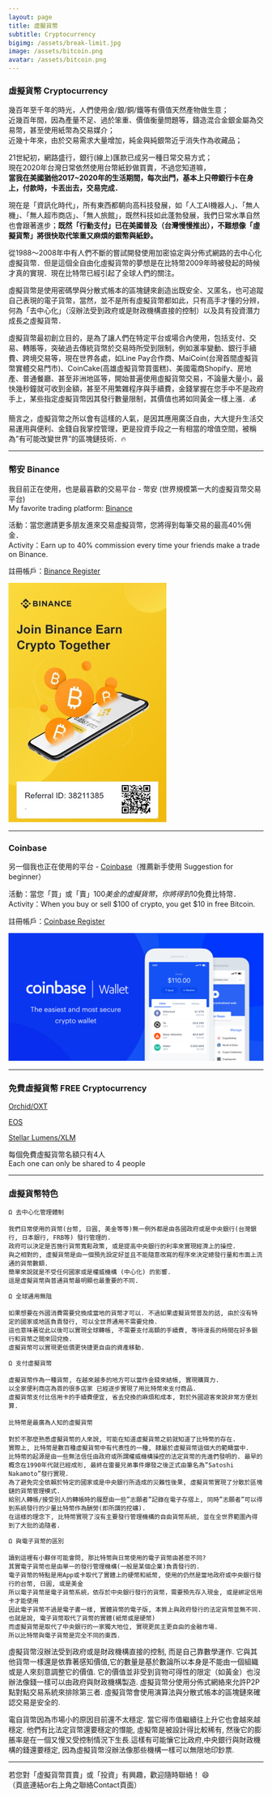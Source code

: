 ```yaml
---
layout: page
title: 虛擬貨幣
subtitle: Cryptocurrency
bigimg: /assets/break-limit.jpg
image: /assets/bitcoin.png
avatar: /assets/bitcoin.png
---
```


### 虛擬貨幣 Cryptocurrency

幾百年至千年的時光，人們使用金/銀/銅/鐵等有價值天然產物做生意；  
近幾百年間，因為產量不足、過於笨重、價值衡量問題等，鑄造混合金銀金屬為交易幣，甚至使用紙幣為交易媒介；  
近幾十年來，由於交易需求大量增加，純金與純銀幣近乎消失作為收藏品；  

21世紀初，網路盛行，銀行(線上)匯款已成另一種日常交易方式；  
現在2020年台灣日常依然使用台幣紙鈔做買賣，不過您知道嘛，  
<b>當我在美國猶他2017~2020年的生活期間，每次出門，基本上只帶銀行卡在身上，付款時，卡丟出去，交易完成．</b>

現在是「資訊化時代」，所有東西都朝向高科技發展，如「人工AI機器人」、「無人機」、「無人超市商店」、「無人旅館」，既然科技如此蓬勃發展，我們日常水準自然也會跟著進步；<b>既然「行動支付」已在美國普及（台灣慢慢推出），不難想像「虛擬貨幣」將很快取代笨重又麻煩的銀幣與紙鈔。</b>

從1988～2008年中有人們不斷的嘗試開發使用加密協定與分佈式網路的去中心化虛擬貨幣．但是這個全自由化虛擬貨幣的夢想是在比特幣2009年時被發起的時候才真的實現．現在比特幣已經引起了全球人們的關注。

虛擬貨幣是使用密碼學與分散式帳本的區塊鏈來創造出既安全、又匿名，也可追蹤自己表現的電子貨幣，當然，並不是所有虛擬貨幣都如此，只有高手才懂的分辨，何為「去中心化」（沒辦法受到政府或是財政機構直接的控制）以及具有投資潛力成長之虛擬貨幣．

虛擬貨幣最初創立目的，是為了讓人們在特定平台或場合內使用，包括支付、交易、轉賬等，突破過去傳統貨幣於交易時所受到限制，例如滙率變動、銀行手續費、跨境交易等，現在世界各處，如Line Pay合作商、MaiCoin(台灣首間虛擬貨幣實體交易門市)、CoinCake(高雄虛擬貨幣買蛋糕)、美國電商Shopify、房地產、普通餐廳、甚至非洲地區等，開始普遍使用虛擬貨幣交易，不論量大量小，最快幾秒鐘就可收到金額，甚至不用繁雜程序與手續費，金錢掌握在您手中不是政府手上，某些指定虛擬貨幣因其發行數量限制，其價值也將如同黃金一樣上漲．:moneybag:

簡言之，虛擬貨幣之所以會有這樣的人氣，是因其應用廣泛自由，大大提升生活交易運用與便利、金錢自我掌控管理，更是投資手段之一有相當的增值空間，被稱為”有可能改變世界”的區塊鏈技術．:fire:

---

### 幣安 Binance

我目前正在使用，也是最喜歡的交易平台 - 幣安 (世界規模第一大的虛擬貨幣交易平台)  
My favorite trading platform: [Binance]

活動：當您邀請更多朋友進來交易虛擬貨幣，您將得到每筆交易的最高40%佣金．  
Activity：Earn up to 40% commission every time your friends make a trade on Binance.

註冊帳戶：[Binance Register]

![binance-ref](/assets/binance-ref.jpg)

---

### Coinbase

另一個我也正在使用的平台 - [Coinbase]（推薦新手使用 Suggestion for beginner）


活動：當您「買」或「賣」$100美金的虛擬貨幣，你將得到$10免費比特幣．  
Activity：When you buy or sell $100 of crypto, you get $10 in free Bitcoin.

註冊帳戶：[Coinbase Register]

![coinbase-ref](/assets/coinbase.png)

---

### 免費虛擬貨幣 FREE Cryptocurrency

[Orchid/OXT]

[EOS]

[Stellar Lumens/XLM]

每個免費虛擬貨幣名額只有4人  
Each one can only be shared to 4 people

---

### 虛擬貨幣特色

```
Ω 去中心化管理體制

我們日常使用的貨幣(台幣, 日圓, 美金等等)無一例外都是由各國政府或是中央銀行(台灣銀行, 日本銀行, FRB等) 發行管理的.  
政府可以決定是否施行貨幣寬鬆政策, 或是提高中央銀行的利率來實現經濟上的操控.  
與之相對的, 虛擬貨幣是由一個預先設定好並且不能隨意改寫的程序來決定總發行量和市面上流通的貨幣數額.  
簡單來說就是不受任何國家或是權威機構 (中心化) 的影響.  
這是虛擬貨幣與普通貨幣最明顯也最重要的不同.  
```

```
Ω 全球通用無阻

如果想要在外國消費需要兌換成當地的貨幣才可以. 不過如果虛擬貨幣普及的話, 由於沒有特定的國家或地區負責發行, 可以全世界通用不需要兌換.  
這也意味著從此以後可以實現全球轉帳, 不需要支付高額的手續費, 等待漫長的時間在好多銀行和貨幣之間來回兌換.  
虛擬貨幣可以實現更低價更快捷更自由的資產移動.  
```

```
Ω 支付虛擬貨幣

虛擬貨幣作為一種貨幣, 在越來越多的地方可以當作金錢來結帳, 實現購買力.  
以全家便利商店為首的很多店家 已經逐步實現了用比特幣來支付商品.  
虛擬貨幣支付比信用卡的手續費便宜, 省去兌換的麻煩和成本, 對於外國遊客來說非常方便划算.  

比特幣是最廣為人知的虛擬貨幣

對於不那麼熟悉虛擬貨幣的人來說, 可能在知道虛擬貨幣之前就知道了比特幣的存在.  
實際上, 比特幣是數百種虛擬貨幣中有代表性的一種, 隸屬於虛擬貨幣這個大的範疇當中.  
比特幣的起源是由一些無法信任由政府或所謂權威機構操控的法定貨幣的先進們發明的. 最早的概念在1990年代就已經成形, 最終在雷曼兄弟事件爆發之後正式由筆名為”Satoshi Nakamoto”發行實現.  
為了避免完全依賴於特定的國家或是中央銀行所造成的災難性後果, 虛擬貨幣實現了分散於區塊鏈的貨幣管理模式.  
給別人轉帳/接受別人的轉帳時的履歷由一些”志願者”記錄在電子存摺上, 同時”志願者”可以得到系統發行的少量比特幣作為酬勞(即所謂的挖礦).  
在這樣的理念下, 比特幣實現了沒有主要發行管理機構的自由貨幣系統, 並在全世界範圍內得到了大批的追隨者.  
```

```
Ω 與電子貨幣的區別

讀到這裡有小夥伴可能會問, 那比特幣與日常使用的電子貨幣由甚麼不同?  
其實電子貨幣也是由單一的發行管理機構(一般是某個企業)負責發行的.  
電子貨幣的特點是用App或卡取代了實體上的硬幣和紙幣, 使用的仍然是當地政府或中央銀行發行的台幣, 日圓, 或是美金  
所以電子貨幣是電子貨幣系統，依存於中央銀行發行的貨幣，需要預先存入現金, 或是綁定信用卡才能使用  
因此電子貨幣不過是電子書一樣, 實體貨幣的電子版, 本質上與政府發行的法定貨幣並無不同.  
也就是說, 電子貨幣取代了貨幣的實體(紙幣或是硬幣)  
而虛擬貨幣是取代了中央銀行的一家獨大地位, 實現更民主更自由的金融市場.  
所以比特幣與電子貨幣是完全不同的東西.  
```

虛擬貨幣沒辦法受到政府或是財政機構直接的控制, 而是自己靠數學運作. 它與其他貨幣一樣還是依靠著感知價值,它的數量是基於數論所以本身是不能由一個組織或是人來刻意調整它的價值. 它的價值並非受到貨物可得性的限定（如黃金）也沒辦法像錢一樣可以由政府與財政機構製造.
虛擬貨幣分使用分佈式網絡來允許P2P點對點交易系統來排除第三者. 虛擬貨幣會使用演算法與分散式帳本的區塊鏈來確認交易是安全的.

電自貨幣因為市場小的原因目前還不太穩定. 當它得市值繼續往上升它也會越來越穩定. 他們有比法定貨幣還要穩定的憯能, 虛擬幣是被設計得比較稀有, 然後它的膨脹率是在一個又慢又受控制情況下生長.這樣有可能懹它比政府,中央銀行與財政機構的錢還要穩定, 因為虛擬貨幣沒辦法像那些機構一樣可以無限地印鈔票.

---

若您對「虛擬貨幣買賣」或「投資」有興趣，歡迎隨時聯絡！ :smile:  
（頁底連結or右上角之聯絡Contact頁面）

[Binance]: https://www.binance.com/en
[Binance Register]: https://www.binance.com/en/register?ref=38211385 
[Coinbase]: https://www.coinbase.com/dashboard
[Coinbase Register]: https://www.coinbase.com/join/huang_ptg
[Let's Go]: https://www.amway.com/tomyhhc  
[Orchid/OXT]: https://coinbase.com/earn/oxt/invite/c3fqkt75
[EOS]: https://coinbase.com/earn/eos/invite/d8q013zn
[Stellar Lumens/XLM]: https://coinbase.com/earn/xlm/invite/06w5q71j
